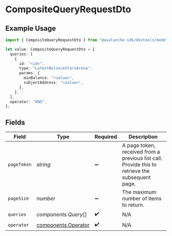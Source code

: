 # CompositeQueryRequestDto

## Example Usage

```typescript
import { CompositeQueryRequestDto } from "@avalanche-sdk/devtools/models/components";

let value: CompositeQueryRequestDto = {
  queries: [
    {
      id: "<id>",
      type: "LatestBalanceStarsArena",
      params: {
        minBalance: "<value>",
        subjectAddress: "<value>",
      },
    },
  ],
  operator: "AND",
};
```

## Fields

| Field                                                                                           | Type                                                                                            | Required                                                                                        | Description                                                                                     |
| ----------------------------------------------------------------------------------------------- | ----------------------------------------------------------------------------------------------- | ----------------------------------------------------------------------------------------------- | ----------------------------------------------------------------------------------------------- |
| `pageToken`                                                                                     | *string*                                                                                        | :heavy_minus_sign:                                                                              | A page token, received from a previous list call. Provide this to retrieve the subsequent page. |
| `pageSize`                                                                                      | *number*                                                                                        | :heavy_minus_sign:                                                                              | The maximum number of items to return.                                                          |
| `queries`                                                                                       | *components.Query*[]                                                                            | :heavy_check_mark:                                                                              | N/A                                                                                             |
| `operator`                                                                                      | [components.Operator](../../models/components/operator.md)                                      | :heavy_check_mark:                                                                              | N/A                                                                                             |